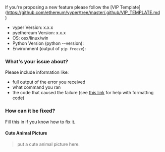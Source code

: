 If you're proposing a new feature please follow the [VIP Template] (https://github.com/ethereum/vyper/tree/master/.github/VIP_TEMPLATE.md)

* vyper Version: x.x.x
* pyethereum Version: x.x.x
* OS: osx/linux/win
* Python Version (python --version):
* Environment (output of `pip freeze`):

### What's your issue about?

Please include information like:

* full output of the error you received
* what command you ran
* the code that caused the failure (see [this link](https://help.github.com/articles/basic-writing-and-formatting-syntax/) for help with formatting code)


### How can it be fixed?

Fill this in if you know how to fix it.

#### Cute Animal Picture

> put a cute animal picture here.
